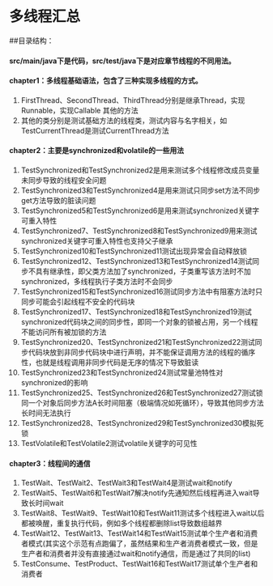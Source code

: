 # 多线程汇总
##目录结构：
#### src/main/java下是代码，src/test/java下是对应章节线程的不同用法。
#### chapter1：多线程基础语法，包含了三种实现多线程的方式。
1. FirstThread、SecondThread、ThirdThread分别是继承Thread，实现Runnable，实现Callable
其他的方法
2. 其他的类分别是测试基础方法的线程类，测试内容与名字相关，如TestCurrentThread是测试CurrentThread方法
#### chapter2：主要是synchronized和volatile的一些用法
1. TestSynchronized和TestSynchronized2是用来测试多个线程修改成员变量未同步导致的线程安全问题
2. TestSynchronized3和TestSynchronized4是用来测试只同步set方法不同步get方法导致的脏读问题
3. TestSynchronized5和TestSynchronized6是用来测试synchronized关键字可重入特性
4. TestSynchronized7、TestSynchronized8和TestSynchronized9用来测试synchronized关键字可重入特性也支持父子继承
5. TestSynchronized10和TestSynchronized11测试出现异常会自动释放锁
6. TestSynchronized12、TestSynchronized13和TestSynchronized14测试同步不具有继承性，即父类方法加了synchronized，子类重写该方法时不加synchronized，多线程执行子类方法时不会同步
7. TestSynchronized15和TestSynchronized16测试同步方法中有阻塞方法时只同步可能会引起线程不安全的代码块
8. TestSynchronized17、TestSynchronized18和TestSynchronized19测试synchronized代码块之间的同步性，即同一个对象的锁被占用，另一个线程不能访问所有被加锁的方法
9. TestSynchronized20、TestSynchronized21和TestSynchronized22测试同步代码块放到非同步代码块中进行声明，并不能保证调用方法的线程的循序性，也就是线程调用非同步代码是无序的情况下导致脏读
10. TestSynchronized23和TestSynchronized24测试常量池特性对synchronized的影响
11. TestSynchronized25、TestSynchronized26和TestSynchronized27测试锁同一个对象后同步方法A长时间阻塞（极端情况如死循环），导致其他同步方法长时间无法执行
12. TestSynchronized28、TestSynchronized29和TestSynchronized30模拟死锁
13. TestVolatile和TestVolatile2测试volatile关键字的可见性
#### chapter3：线程间的通信
1. TestWait、TestWait2、TestWait3和TestWait4是测试wait和notify
2. TestWait5、TestWait6和TestWait7解决notify先通知然后线程再进入wait导致长时间wait
3. TestWait8、TestWait9、TestWait10和TestWait11测试多个线程进入wait以后都被唤醒，重复执行代码，例如多个线程都删除list导致数组越界
4. TestWait12、TestWait13、TestWait14和TestWait15测试单个生产者和消费者模式(其实这个示范有点跑偏了，虽然结果和生产者消费者模式一致，但是生产者和消费者并没有直接通过wait和notify通信，而是通过了共同的list)
5. TestConsume、TestProduct、TestWait16和TestWait17测试单个生产者和消费者